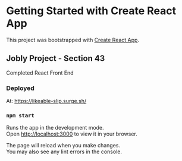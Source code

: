 # Getting Started with Create React App

This project was bootstrapped with [Create React App](https://github.com/facebook/create-react-app).

## Jobly Project - Section 43
Completed React Front End 

### Deployed
At: https://likeable-slip.surge.sh/

### `npm start`

Runs the app in the development mode.\
Open [http://localhost:3000](http://localhost:3000) to view it in your browser.

The page will reload when you make changes.\
You may also see any lint errors in the console.

